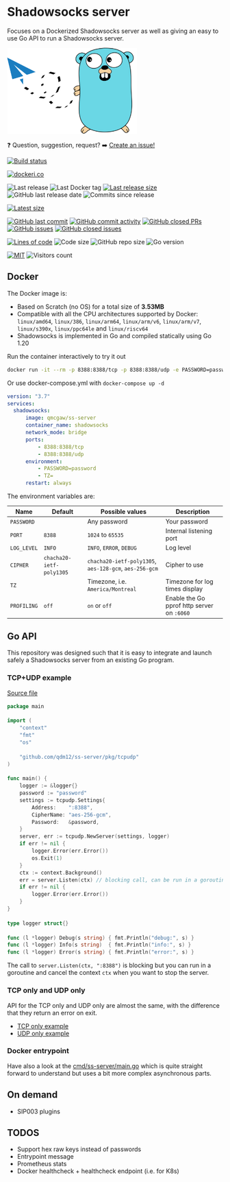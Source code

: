 # Shadowsocks server

Focuses on a Dockerized Shadowsocks server as well as giving an easy to use Go API to run a Shadowsocks server.

<img height="200" src="title.svg">

❓ Question, suggestion, request? ➡️ [Create an issue!](https://github.com/qdm12/ss-server/issues/new)

[![Build status](https://github.com/qdm12/ss-server/actions/workflows/ci.yml/badge.svg)](https://github.com/qdm12/ss-server/actions/workflows/ci.yml)

[![dockeri.co](https://dockeri.co/image/qmcgaw/ss-server)](https://hub.docker.com/r/qmcgaw/ss-server)

![Last release](https://img.shields.io/github/release/qdm12/ss-server?label=Last%20release)
![Last Docker tag](https://img.shields.io/docker/v/qmcgaw/ss-server?sort=semver&label=Last%20Docker%20tag)
[![Last release size](https://img.shields.io/docker/image-size/qmcgaw/ss-server?sort=semver&label=Last%20released%20image)](https://hub.docker.com/r/qmcgaw/ss-server/tags?page=1&ordering=last_updated)
![GitHub last release date](https://img.shields.io/github/release-date/qdm12/ss-server?label=Last%20release%20date)
![Commits since release](https://img.shields.io/github/commits-since/qdm12/ss-server/latest?sort=semver)

[![Latest size](https://img.shields.io/docker/image-size/qmcgaw/ss-server/latest?label=Latest%20image)](https://hub.docker.com/r/qmcgaw/ss-server/tags)

[![GitHub last commit](https://img.shields.io/github/last-commit/qdm12/ss-server.svg)](https://github.com/qdm12/ss-server/commits/main)
[![GitHub commit activity](https://img.shields.io/github/commit-activity/y/qdm12/ss-server.svg)](https://github.com/qdm12/ss-server/graphs/contributors)
[![GitHub closed PRs](https://img.shields.io/github/issues-pr-closed/qdm12/ss-server.svg)](https://github.com/qdm12/ss-server/pulls?q=is%3Apr+is%3Aclosed)
[![GitHub issues](https://img.shields.io/github/issues/qdm12/ss-server.svg)](https://github.com/qdm12/ss-server/issues)
[![GitHub closed issues](https://img.shields.io/github/issues-closed/qdm12/ss-server.svg)](https://github.com/qdm12/ss-server/issues?q=is%3Aissue+is%3Aclosed)

[![Lines of code](https://img.shields.io/tokei/lines/github/qdm12/ss-server)](https://github.com/qdm12/ss-server)
![Code size](https://img.shields.io/github/languages/code-size/qdm12/ss-server)
![GitHub repo size](https://img.shields.io/github/repo-size/qdm12/ss-server)
![Go version](https://img.shields.io/github/go-mod/go-version/qdm12/ss-server)

[![MIT](https://img.shields.io/github/license/qdm12/ss-server)](https://github.com/qdm12/ss-server/master/LICENSE)
![Visitors count](https://visitor-badge.laobi.icu/badge?page_id=ss-server.readme)

## Docker

The Docker image is:

- Based on Scratch (no OS) for a total size of **3.53MB**
- Compatible with all the CPU architectures supported by Docker: `linux/amd64`, `linux/386`, `linux/arm64`, `linux/arm/v6`, `linux/arm/v7`, `linux/s390x`, `linux/ppc64le` and `linux/riscv64`
- Shadowsocks is implemented in Go and compiled statically using Go 1.20

Run the container interactively to try it out

```sh
docker run -it --rm -p 8388:8388/tcp -p 8388:8388/udp -e PASSWORD=password qmcgaw/ss-server
```

Or use docker-compose.yml with `docker-compose up -d`

```yml
version: "3.7"
services:
  shadowsocks:
      image: qmcgaw/ss-server
      container_name: shadowsocks
      network_mode: bridge
      ports:
          - 8388:8388/tcp
          - 8388:8388/udp
      environment:
          - PASSWORD=password
          - TZ=
      restart: always
```

The environment variables are:

| Name | Default | Possible values | Description |
| --- | --- | --- | --- |
| `PASSWORD` |  | Any password | Your password |
| `PORT` | `8388` | `1024` to `65535` | Internal listening port |
| `LOG_LEVEL` | `INFO` | `INFO`, `ERROR`, `DEBUG` | Log level |
| `CIPHER` | `chacha20-ietf-poly1305` | `chacha20-ietf-poly1305`, `aes-128-gcm`, `aes-256-gcm` | Cipher to use |
| `TZ` |  | Timezone, i.e. `America/Montreal` | Timezone for log times display |
| `PROFILING` | `off` | `on` or `off` | Enable the Go pprof http server on `:6060` |

## Go API

This repository was designed such that it is easy to integrate and launch safely a Shadowsocks server from an existing Go program.

### TCP+UDP example

[Source file](examples/tcp-udp/main.go)

```go
package main

import (
    "context"
    "fmt"
    "os"

    "github.com/qdm12/ss-server/pkg/tcpudp"
)

func main() {
    logger := &logger{}
    password := "password"
    settings := tcpudp.Settings{
        Address:    ":8388",
        CipherName: "aes-256-gcm",
        Password:   &password,
    }
    server, err := tcpudp.NewServer(settings, logger)
    if err != nil {
        logger.Error(err.Error())
        os.Exit(1)
    }
    ctx := context.Background()
    err = server.Listen(ctx) // blocking call, can be run in a goroutine
    if err != nil {
        logger.Error(err.Error())
    }
}

type logger struct{}

func (l *logger) Debug(s string) { fmt.Println("debug:", s) }
func (l *logger) Info(s string)  { fmt.Println("info:", s) }
func (l *logger) Error(s string) { fmt.Println("error:", s) }
```

The call to `server.Listen(ctx, ":8388")` is blocking but you can run in a goroutine and cancel the context `ctx` when you want to stop the server.

### TCP only and UDP only

API for the TCP only and UDP only are almost the same, with the difference that they return an error on exit.

- [TCP only example](examples/tcp/main.go)
- [UDP only example](examples/udp/main.go)

### Docker entrypoint

Have also a look at the [cmd/ss-server/main.go](cmd/ss-server/main.go) which is quite straight forward to understand but uses a bit more complex asynchronous parts.

## On demand

- SIP003 plugins

## TODOS

- Support hex raw keys instead of passwords
- Entrypoint message
- Prometheus stats
- Docker healthcheck + healthcheck endpoint (i.e. for K8s)
